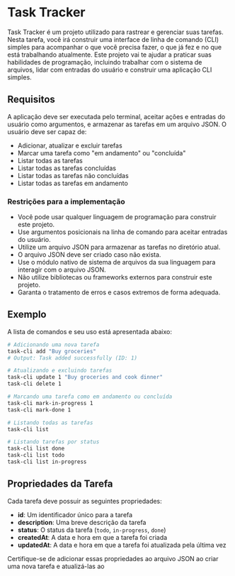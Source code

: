 # Task Tracker

Task Tracker é um projeto utilizado para rastrear e gerenciar suas tarefas. Nesta tarefa, você irá construir uma interface de linha de comando (CLI) simples para acompanhar o que você precisa fazer, o que já fez e no que está trabalhando atualmente. Este projeto vai te ajudar a praticar suas habilidades de programação, incluindo trabalhar com o sistema de arquivos, lidar com entradas do usuário e construir uma aplicação CLI simples.

## Requisitos

A aplicação deve ser executada pelo terminal, aceitar ações e entradas do usuário como argumentos, e armazenar as tarefas em um arquivo JSON. O usuário deve ser capaz de:

- Adicionar, atualizar e excluir tarefas
- Marcar uma tarefa como "em andamento" ou "concluída"
- Listar todas as tarefas
- Listar todas as tarefas concluídas
- Listar todas as tarefas não concluídas
- Listar todas as tarefas em andamento

### Restrições para a implementação

- Você pode usar qualquer linguagem de programação para construir este projeto.
- Use argumentos posicionais na linha de comando para aceitar entradas do usuário.
- Utilize um arquivo JSON para armazenar as tarefas no diretório atual.
- O arquivo JSON deve ser criado caso não exista.
- Use o módulo nativo de sistema de arquivos da sua linguagem para interagir com o arquivo JSON.
- Não utilize bibliotecas ou frameworks externos para construir este projeto.
- Garanta o tratamento de erros e casos extremos de forma adequada.

## Exemplo

A lista de comandos e seu uso está apresentada abaixo:

```bash
# Adicionando uma nova tarefa
task-cli add "Buy groceries"
# Output: Task added successfully (ID: 1)

# Atualizando e excluindo tarefas
task-cli update 1 "Buy groceries and cook dinner"
task-cli delete 1

# Marcando uma tarefa como em andamento ou concluída
task-cli mark-in-progress 1
task-cli mark-done 1

# Listando todas as tarefas
task-cli list

# Listando tarefas por status
task-cli list done
task-cli list todo
task-cli list in-progress
```

## Propriedades da Tarefa

Cada tarefa deve possuir as seguintes propriedades:

- **id**: Um identificador único para a tarefa
- **description**: Uma breve descrição da tarefa
- **status**: O status da tarefa (`todo`, `in-progress`, `done`)
- **createdAt**: A data e hora em que a tarefa foi criada
- **updatedAt**: A data e hora em que a tarefa foi atualizada pela última vez

Certifique-se de adicionar essas propriedades ao arquivo JSON ao criar uma nova tarefa e atualizá-las ao